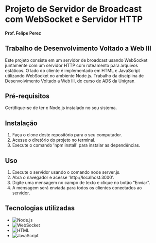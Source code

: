 # Projeto de Servidor de Broadcast com WebSocket e Servidor HTTP
 #### Prof. Felipe Perez
     
## Trabalho de Desenvolvimento Voltado a Web III

Este projeto consiste em um servidor de broadcast usando WebSocket juntamente com um servidor HTTP com roteamento para arquivos estáticos. O lado do cliente é implementado em HTML e JavaScript utilizando WebSocket no ambiente Node.js. Trabalho da disciplina de Desenvolvimento Voltado a Web III, do curso de ADS da Unigran. 

## Pré-requisitos
Certifique-se de ter o Node.js instalado no seu sistema.

## Instalação
1. Faça o clone deste repositório para o seu computador.
2. Acesse o diretório do projeto no terminal.
3. Execute o comando 'npm install' para instalar as dependências.

## Uso
1. Execute o servidor usando o comando node server.js.
2. Abra o navegador e acesse 'http://localhost:3000'.
3. Digite uma mensagem no campo de texto e clique no botão "Enviar".
4. A mensagem será enviada para todos os clientes conectados ao servidor.

## Tecnologias utilizadas
- ![Node.js](https://img.shields.io/badge/Node.js-14.x-green)
- ![WebSocket](https://img.shields.io/badge/WebSocket-4.x-blue)
- ![HTML](https://img.shields.io/badge/HTML-5-orange)
- ![JavaScript](https://img.shields.io/badge/JavaScript-ES6-yellow)



